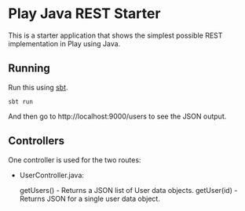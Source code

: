 

# Play Java REST Starter

This is a starter application that shows the simplest possible REST implementation in Play using Java.

## Running

Run this using [sbt](http://www.scala-sbt.org/).  
```
sbt run
```

And then go to http://localhost:9000/users to see the JSON output.

## Controllers

One controller is used for the two routes:

- UserController.java:

  getUsers() - Returns a JSON list of User data objects.
  getUser(id) - Returns JSON for a single user data object.

